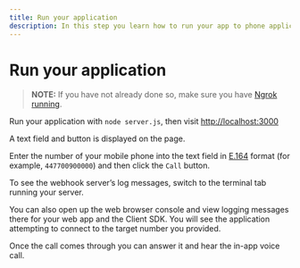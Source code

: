 ```yaml
---
title: Run your application
description: In this step you learn how to run your app to phone application.
---
```


# Run your application

> **NOTE:** If you have not already done so, make sure you have [Ngrok running](/client-sdk/tutorials/app-to-phone/prerequisites#how-to-run-ngrok).

Run your application with `node server.js`, then visit [http://localhost:3000](http://localhost:3000)

A text field and button is displayed on the page.

Enter the number of your mobile phone into the text field in [E.164](concepts/guides/glossary#e-164-format) format (for example, `447700900000`) and then click the `Call` button.

To see the webhook server’s log messages, switch to the terminal tab running your server.

You can also open up the web browser console and view logging messages there for your web app and the Client SDK. You will see the application attempting to connect to the target number you provided.

Once the call comes through you can answer it and hear the in-app voice call.
